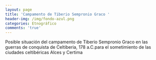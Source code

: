 ```yaml
---
layout: page
title: 'Campamento de Tiberio Sempronio Graco '
header-img: /img/fondo-azul.png
categories: Etnográfico
comments: 'true'
---
```



Posible situación del campamento de Tiberio Sempronio Graco en las guerras de conquista de Celtiberia, 178 a.C.para el sometimiento de las ciudades celtibéricas Alces y Certima

<div class="photo-gallery">
<ul>
</ul>
</div>
